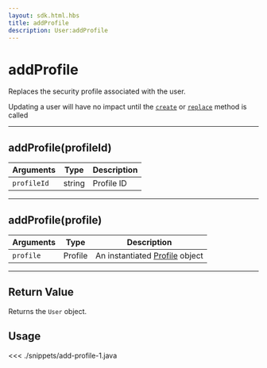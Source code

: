 ```yaml
---
layout: sdk.html.hbs
title: addProfile
description: User:addProfile
---
```


# addProfile

Replaces the security profile associated with the user.

<div class="alert alert-info">
Updating a user will have no impact until the <a href="/sdk/android/3/user/create"><code>create</code></a> or <a href="/sdk/android/3/user/replace"><code>replace</code></a> method is called
</div>

---

## addProfile(profileId)

| Arguments   | Type   | Description |
| ----------- | ------ | ----------- |
| `profileId` | string | Profile ID  |

---

## addProfile(profile)

| Arguments | Type    | Description                                              |
| --------- | ------- | -------------------------------------------------------- |
| `profile` | Profile | An instantiated [Profile](/sdk/android/3/profile) object |

---

## Return Value

Returns the `User` object.

## Usage

<<< ./snippets/add-profile-1.java

